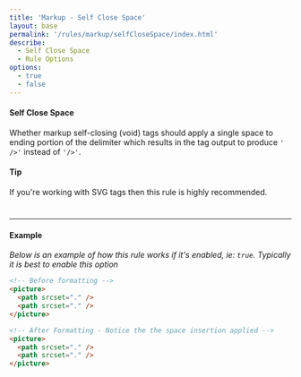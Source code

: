 ```yaml
---
title: 'Markup - Self Close Space'
layout: base
permalink: '/rules/markup/selfCloseSpace/index.html'
describe:
  - Self Close Space
  - Rule Options
options:
  - true
  - false
---
```


#### Self Close Space

Whether markup self-closing (void) tags should apply a single space to ending portion of the delimiter which results in the tag output to produce `' />'` instead of `'/>'`.

#### Tip

If you're working with SVG tags then this rule is highly recommended.

#

---

#### Example

_Below is an example of how this rule works if it's enabled, ie: `true`. Typically it is best to enable this option_

```html
<!-- Before formatting -->
<picture>
  <path srcset="." />
  <path srcset="." />
</picture>

<!-- After Formatting - Notice the the space insertion applied -->
<picture>
  <path srcset="." />
  <path srcset="." />
</picture>
```
